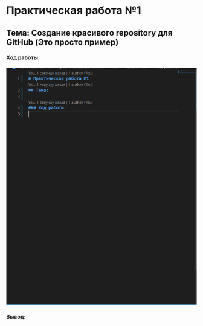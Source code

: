 # Практическая работа №1
## Тема: Создание красивого repository для GitHub (Это просто пример)

#### Ход работы:

![Как вставить картинку!](https://github.com/PDA2304/Flutter/blob/main/%D0%A1%D0%BD%D0%B8%D0%BC%D0%BE%D0%BA%20%D1%8D%D0%BA%D1%80%D0%B0%D0%BD%D0%B0%202022-09-11%20200347.png "San Juan Mountains")

#### Вывод:
